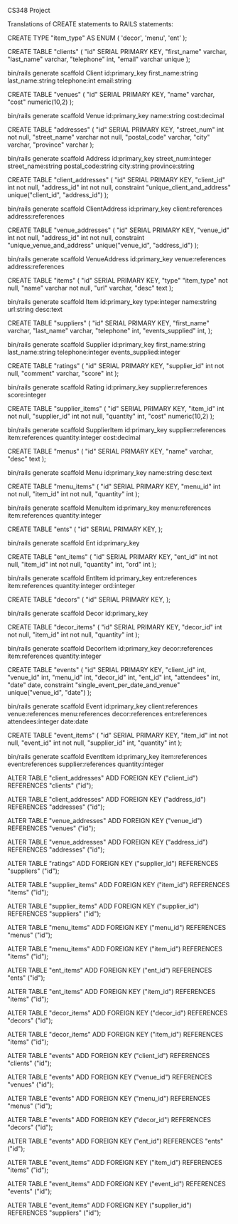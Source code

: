 CS348 Project

Translations of CREATE statements to RAILS statements:

CREATE TYPE "item_type" AS ENUM (
 'decor',
 'menu',
 'ent'
);

CREATE TABLE "clients" (
 "id" SERIAL PRIMARY KEY,
 "first_name" varchar,
 "last_name" varchar,
 "telephone" int,
 "email" varchar unique
);

bin/rails generate scaffold Client id:primary_key first_name:string last_name:string telephone:int email:string

CREATE TABLE "venues" (
 "id" SERIAL PRIMARY KEY,
 "name" varchar,
 "cost" numeric(10,2)
);

bin/rails generate scaffold Venue id:primary_key name:string cost:decimal

CREATE TABLE "addresses" (
 "id" SERIAL PRIMARY KEY,
 "street_num" int not null,
 "street_name" varchar not null,
 "postal_code" varchar,
 "city" varchar,
 "province" varchar
);

bin/rails generate scaffold Address id:primary_key street_num:integer street_name:string postal_code:string city:string province:string

CREATE TABLE "client_addresses" (
 "id" SERIAL PRIMARY KEY,
 "client_id" int not null,
 "address_id" int not null,
 constraint "unique_client_and_address"
	unique("client_id", "address_id")
);

bin/rails generate scaffold ClientAddress id:primary_key client:references address:references

CREATE TABLE "venue_addresses" (
 "id" SERIAL PRIMARY KEY,
 "venue_id" int not null,
 "address_id" int not null,
 constraint "unique_venue_and_address"
	unique("venue_id", "address_id")
);

bin/rails generate scaffold VenueAddress id:primary_key venue:references address:references

CREATE TABLE "items" (
 "id" SERIAL PRIMARY KEY,
 "type" "item_type" not null,
 "name" varchar not null,
 "url" varchar,
 "desc" text
);

bin/rails generate scaffold Item id:primary_key type:integer name:string url:string desc:text

CREATE TABLE "suppliers" (
 "id" SERIAL PRIMARY KEY,
 "first_name" varchar,
 "last_name" varchar,
 "telephone" int,
 "events_supplied" int,
);

bin/rails generate scaffold Supplier id:primary_key first_name:string last_name:string telephone:integer events_supplied:integer

CREATE TABLE "ratings" (
 "id" SERIAL PRIMARY KEY,
 "supplier_id" int not null,
 "comment" varchar,
 "score" int
);

bin/rails generate scaffold Rating id:primary_key supplier:references score:integer

CREATE TABLE "supplier_items" (
 "id" SERIAL PRIMARY KEY,
 "item_id" int not null,
 "supplier_id" int not null,
 "quantity" int,
 "cost" numeric(10,2)
);

bin/rails generate scaffold SupplierItem id:primary_key supplier:references item:references quantity:integer cost:decimal

CREATE TABLE "menus" (
 "id" SERIAL PRIMARY KEY,
 "name" varchar,
 "desc" text
);

bin/rails generate scaffold Menu id:primary_key name:string desc:text

CREATE TABLE "menu_items" (
 "id" SERIAL PRIMARY KEY,
 "menu_id" int not null,
 "item_id" int not null,
 "quantity" int
);

bin/rails generate scaffold MenuItem id:primary_key menu:references item:references quantity:integer

CREATE TABLE "ents" (
 "id" SERIAL PRIMARY KEY,
);

bin/rails generate scaffold Ent id:primary_key

CREATE TABLE "ent_items" (
 "id" SERIAL PRIMARY KEY,
 "ent_id" int not null,
 "item_id" int not null,
 "quantity" int,
 "ord" int
);

bin/rails generate scaffold EntItem id:primary_key ent:references item:references quantity:integer ord:integer

CREATE TABLE "decors" (
 "id" SERIAL PRIMARY KEY,
);

bin/rails generate scaffold Decor id:primary_key

CREATE TABLE "decor_items" (
 "id" SERIAL PRIMARY KEY,
 "decor_id" int not null,
 "item_id" int not null,
 "quantity" int
);

bin/rails generate scaffold DecorItem id:primary_key decor:references item:references quantity:integer

CREATE TABLE "events" (
 "id" SERIAL PRIMARY KEY,
 "client_id" int,
 "venue_id" int,
 "menu_id" int,
 "decor_id" int,
 "ent_id" int,
 "attendees" int,
 "date" date,
 constraint "single_event_per_date_and_venue"
 	unique("venue_id", "date")
);


bin/rails generate scaffold Event id:primary_key client:references venue:references menu:references decor:references ent:references attendees:integer date:date

CREATE TABLE "event_items" (
 "id" SERIAL PRIMARY KEY,
 "item_id" int not null,
 "event_id" int not null,
 "supplier_id" int,
 "quantity" int
);

bin/rails generate scaffold EventItem id:primary_key item:references event:references supplier:references quantity:integer

ALTER TABLE "client_addresses" ADD FOREIGN KEY ("client_id") REFERENCES "clients" ("id");

ALTER TABLE "client_addresses" ADD FOREIGN KEY ("address_id") REFERENCES "addresses" ("id");

ALTER TABLE "venue_addresses" ADD FOREIGN KEY ("venue_id") REFERENCES "venues" ("id");

ALTER TABLE "venue_addresses" ADD FOREIGN KEY ("address_id") REFERENCES "addresses" ("id");

ALTER TABLE "ratings" ADD FOREIGN KEY ("supplier_id") REFERENCES "suppliers" ("id");

ALTER TABLE "supplier_items" ADD FOREIGN KEY ("item_id") REFERENCES "items" ("id");

ALTER TABLE "supplier_items" ADD FOREIGN KEY ("supplier_id") REFERENCES "suppliers" ("id");

ALTER TABLE "menu_items" ADD FOREIGN KEY ("menu_id") REFERENCES "menus" ("id");

ALTER TABLE "menu_items" ADD FOREIGN KEY ("item_id") REFERENCES "items" ("id");

ALTER TABLE "ent_items" ADD FOREIGN KEY ("ent_id") REFERENCES "ents" ("id");

ALTER TABLE "ent_items" ADD FOREIGN KEY ("item_id") REFERENCES "items" ("id");

ALTER TABLE "decor_items" ADD FOREIGN KEY ("decor_id") REFERENCES "decors" ("id");

ALTER TABLE "decor_items" ADD FOREIGN KEY ("item_id") REFERENCES "items" ("id");

ALTER TABLE "events" ADD FOREIGN KEY ("client_id") REFERENCES "clients" ("id");

ALTER TABLE "events" ADD FOREIGN KEY ("venue_id") REFERENCES "venues" ("id");

ALTER TABLE "events" ADD FOREIGN KEY ("menu_id") REFERENCES "menus" ("id");

ALTER TABLE "events" ADD FOREIGN KEY ("decor_id") REFERENCES "decors" ("id");

ALTER TABLE "events" ADD FOREIGN KEY ("ent_id") REFERENCES "ents" ("id");

ALTER TABLE "event_items" ADD FOREIGN KEY ("item_id") REFERENCES "items" ("id");

ALTER TABLE "event_items" ADD FOREIGN KEY ("event_id") REFERENCES "events" ("id");

ALTER TABLE "event_items" ADD FOREIGN KEY ("supplier_id") REFERENCES "suppliers" ("id");
